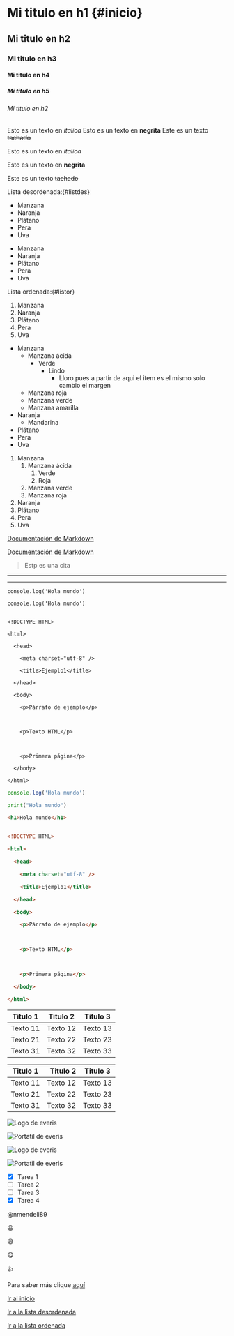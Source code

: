 <!-- Esto es un comentario -->

<!-- HEADINGS -->

# Mi titulo en h1 {#inicio}
## Mi titulo en h2
### Mi titulo en h3
#### Mi titulo en h4
##### Mi titulo en h5
###### Mi titulo en h2

<!-- Con un salto de linea lo escribe todo en la misma linea -->

Esto es un texto en *italica*
Esto es un texto en **negrita** 
Este es un texto ~~tachado~~

<!-- En cambio con dos saltos de lineas lo escribe todo en lineas diferentes -->

Esto es un texto en *italica*

Esto es un texto en **negrita** 

Este es un texto ~~tachado~~

<!-- Lista desordenada -->

<!-- Hay de dos maneras de hacerlo, con un asterisco * o con un más + -->
Lista desordenada:{#listdes}
* Manzana
* Naranja
* Plátano
* Pera
* Uva

+ Manzana
+ Naranja
+ Plátano
+ Pera
+ Uva

<!-- Lista ordenada -->
Lista ordenada:{#listor}
1. Manzana
2. Naranja
3. Plátano
4. Pera
5. Uva

<!-- Lista desordenada con subitems -->
* Manzana
    * Manzana ácida
        * Verde
            * Lindo
                * Lloro pues a partir de aqui el item es el mismo solo cambio el margen
    * Manzana roja
    * Manzana verde
    * Manzana amarilla
* Naranja
    * Mandarina
* Plátano
* Pera
* Uva

<!-- Lista ordenada -->
1. Manzana
    1. Manzana ácida
        1. Verde
        2. Roja
    2. Manzana verde
    3. Manzana roja
2. Naranja
3. Plátano
4. Pera
5. Uva

<!-- Enlaces -->

<!-- Si pasas el ratón por encima de Documentación de Markdown aparece la dirección web pues no añadimos etiqueta  -->
[Documentación de Markdown](https://es.wikipedia.org/wiki/Markdown)


<!-- En este caso, si pasas el ratón por encima de Documentación de Markdown aparece el texto "Markdown es un lenguaje de marcado ligero." pues es lo que añadimos en la etiqueta  -->

[Documentación de Markdown](https://es.wikipedia.org/wiki/Markdown "Markdown es un lenguaje de marcado ligero.")

<!-- Citas -->

> Estp es una cita

<!-- Lineas -->
<!-- Hay dos maneras: La primera es con tres guiones seguidos -->

--- 
 
 <!-- Y la otra es con tres subguiones seguidos -->
___

<!-- Codigo -->
<!-- De una sola linea -->

`console.log('Hola mundo')`

<!-- O tambien -->

`
console.log('Hola mundo')
`

<!-- De varias lineas -->

```

<!DOCTYPE HTML>

<html>

  <head>

    <meta charset="utf-8" />

    <title>Ejemplo1</title>

  </head>

  <body>

    <p>Párrafo de ejemplo</p>



    <p>Texto HTML</p>



    <p>Primera página</p>

  </body>

</html>
```

<!-- Tambien se puede especificar el lenguaje y asi resaltar en colores -->
<!-- De una sola linea -->

<!-- En este caso ya no te sirve el hacerlo con unas comillas ni escribirlo en una linea, requiere minimo de tres lineas, una para las comillas de apertura con el lenguaje, otra para las comillas de cierre y otra como mínimo para el codigo -->

```javascript 
console.log('Hola mundo')
```

```python 
print("Hola mundo")
```

```html
<h1>Hola mundo</h1>
```



<!-- De varias lineas -->

```html

<!DOCTYPE HTML>

<html>

  <head>

    <meta charset="utf-8" />

    <title>Ejemplo1</title>

  </head>

  <body>

    <p>Párrafo de ejemplo</p>



    <p>Texto HTML</p>



    <p>Primera página</p>

  </body>

</html>
```

<!-- Tablas -->

| Titulo 1 | Titulo 2 | Titulo 3 |
| -------- | -------- | -------- |
| Texto 11 | Texto 12 | Texto 13 |
| Texto 21 | Texto 22 | Texto 23 |
| Texto 31 | Texto 32 | Texto 33 |

<!-- En las barras - (es obligatoria que este en la segunda linea de la tabla) se puede poner todo barras o dos puntos al comienzo y/o al final -->

| Titulo 1 | Titulo 2 | Titulo 3 |
| :------: | -------: | -------- |
| Texto 11 | Texto 12 | Texto 13 |
| Texto 21 | Texto 22 | Texto 23 |
| Texto 31 | Texto 32 | Texto 33 |




<!-- Imagenes -->

<!-- Por web, si falla la imagen, si no la encuentra, sale lo que este en [] -->
![Logo de everis](https://www.fororecursoshumanos.com/wp-content/uploads/2017/03/Everis.jpg)

<!-- Por imagen local en el proyecto, si falla la imagen, si no la encuentra, sale lo que este en [] -->
![Portatil de everis](portatil.jpg)

<!-- Ahora si pasas el ratón por encima de la foto te sale una eqtiqueta con el texto que insertes -->
![Logo de everis](https://www.fororecursoshumanos.com/wp-content/uploads/2017/03/Everis.jpg "Este es el clásico logo de Everis")


![Portatil de everis](portatil.jpg "Este es el portátil de Everis que se da por defecto a sus empleados")

<!-- Markdown con Github -->

<!-- Tutum (Lista con items marcados o no), en este visualizador no se ve -->

<!-- Si se pone [x] significa el elemento esta marcado o realizado es decir que tiene un check, en cambio [ ] significa que no se marcado o no realizado es decir no tiene un check -->

* [x] Tarea 1
* [ ] Tarea 2
* [ ] Tarea 3
* [x] Tarea 4

<!-- Para mencionar a un usuario de Github, es decir cuando suba el repositorio dicho usuario (el que aparezca despues del arroba) recibira una notificación -->

@nmendeli89

<!-- Emoji -->

<!-- Simplemente es buscar el emoji que quieras en la web https://gist.github.com/rxaviers/7360908 o buscando github emoji o github emoji markdown y copiar y pegar el codigo que te facilite, sin requerir nada mas (todos empiezan y terminan por :) -->

:smiley:

:sweat_smile:

:yum:

:+1:

<!-- Para saber más acceda a https://github.com/adam-p/markdown-here/wiki/Markdown-Cheatsheet o simplemente busque github markdown -->
Para saber más clique [aquí](https://github.com/adam-p/markdown-here/wiki/Markdown-Cheatsheet)


[Ir al inicio](#inicio)

[Ir a la lista desordenada](#listdes)

[Ir a la lista ordenada](#listor)
